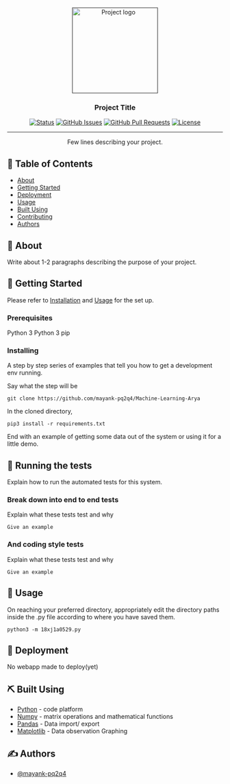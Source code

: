 <p align="center">
  <a href="" rel="noopener">
 <img width=200px height=200px src="https://imgur.com/gallery/7EJmODU" alt="Project logo"></a>
</p>

<h3 align="center">Project Title</h3>

<div align="center">

[![Status](https://img.shields.io/badge/status-active-success.svg)]()
[![GitHub Issues](https://img.shields.io/github/issues/mayank-pq2q4/Machine-Learning-Arya.svg)](https://github.com/mayank-pq2q4/Machine-Learning-Arya/issues)
[![GitHub Pull Requests](https://img.shields.io/github/issues-pr/mayank-pq2q4/Machine-Learning-Arya.svg)](https://github.com/mayank-pq2q4/Machine-Learning-Arya/pulls)
[![License](https://img.shields.io/badge/license-MIT-blue.svg)](/LICENSE)

</div>

---

<p align="center"> Few lines describing your project.
    <br> 
</p>

## 📝 Table of Contents

- [About](#about)
- [Getting Started](#getting_started)
- [Deployment](#deployment)
- [Usage](#usage)
- [Built Using](#built_using)
- [Contributing](../CONTRIBUTING.md)
- [Authors](#authors)

## 🧐 About <a name = "about"></a>

Write about 1-2 paragraphs describing the purpose of your project.

## 🏁 Getting Started <a name = "getting_started"></a>

Please refer to [Installation](#Installation) and [Usage](#usage) for the set up.

### Prerequisites

Python 3
Python 3 pip

### Installing <a name = "Installation"></a>

A step by step series of examples that tell you how to get a development env running.

Say what the step will be

```
git clone https://github.com/mayank-pq2q4/Machine-Learning-Arya
```

In the cloned directory,

```
pip3 install -r requirements.txt
```

End with an example of getting some data out of the system or using it for a little demo.

## 🔧 Running the tests <a name = "tests"></a>

Explain how to run the automated tests for this system.

### Break down into end to end tests

Explain what these tests test and why

```
Give an example
```

### And coding style tests

Explain what these tests test and why

```
Give an example
```

## 🎈 Usage <a name="usage"></a>

On reaching your preferred directory, appropriately edit the directory paths inside the .py file according to where you have saved them.

```
python3 -m 18xj1a0529.py
```

## 🚀 Deployment <a name = "deployment"></a>

No webapp made to deploy(yet)

## ⛏️ Built Using <a name = "built_using"></a>

- [Python](https://www.python.org/) - code platform
- [Numpy](https://numpy.org/) - matrix operations and mathematical functions
- [Pandas](https://pandas.pydata.org/) - Data import/ export
- [Matplotlib](https://matplotlib.org/) - Data observation Graphing

## ✍️ Authors <a name = "authors"></a>

- [@mayank-pq2q4](https://github.com/mayank-pq2q4)
